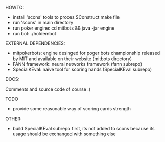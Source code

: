 HOWTO:

- install 'scons' tools to proces SConstruct make file
- run 'scons' in main directory
- run poker engine: cd mitbots && java -jar engine
- run bot: ./holdembot

EXTERNAL DEPENDENCIES:

- mitpokerbots: engine desinged for poger bots championship released by MIT and available on their website (mitbots directory)
- FANN framework: neural networks framework (fann subrepo)
- SpecialKEval: naive tool for scoring hands (SpecialKEval subrepo)

DOCS:

Comments and source code of course :)

TODO

- provide some reasonable way of scoring cards strength 

OTHER:

- build SpecialKEval subrepo first, its not added to scons because its usage should be exchanged with something else
